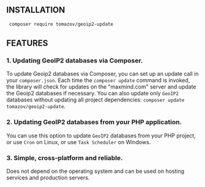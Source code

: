 INSTALLATION
------------

```bash
 composer require tomazov/geoip2-update
```

FEATURES
--------

### 1. Updating GeoIP2 databases via Composer.

To update Geoip2 databases via Composer, you can set up an update call in your `composer.json`.
Each time the `composer update` command is invoked, the library will check for updates on the "maxmind.com" server and update the Geoip2 databases if necessary.
You can also update only `GeoIP2` databases without updating all project dependencies:
`composer update tomazov/geoip2-update`.

### 2. Updating GeoIP2 databases from your PHP application.

You can use this option to update `GeoIP2` databases from your PHP project, or use `Cron` on Linux, or use `Task Scheduler` on Windows.

### 3. Simple, cross-platform and reliable.

Does not depend on the operating system and can be used on hosting services and production servers.
